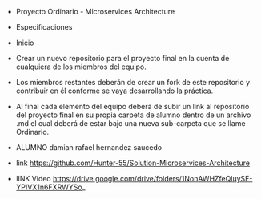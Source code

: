 * Proyecto Ordinario - Microservices Architecture
* Especificaciones
* Inicio

* Crear un nuevo repositorio para el proyecto final en la cuenta de cualquiera de los miembros del equipo.

* Los miembros restantes deberán de crear un fork de este repositorio y contribuir en él conforme se vaya desarrollando la práctica.

* Al final cada elemento del equipo deberá de subir un link al repositorio del proyecto final en su propia carpeta de alumno dentro de un archivo .md el cual deberá de estar bajo una nueva sub-carpeta que se llame Ordinario.

* ALUMNO damian rafael hernandez saucedo

* link https://github.com/Hunter-55/Solution-Microservices-Architecture

* lINK Video https://drive.google.com/drive/folders/1NonAWHZfeQluySF-YPIVX1n6FXRWYSo_
